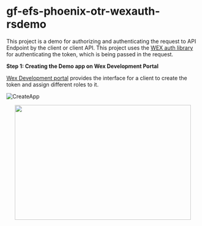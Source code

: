 # gf-efs-phoenix-otr-wexauth-rsdemo
This project is a demo for authorizing and authenticating the request to API Endpoint by the client or client API. This project uses the [WEX auth library](https://github.com/wexinc/gf-efs-phoenix-otr-wexauth) for authenticating the token, which is being passed in the request.

<b>Step 1: Creating the Demo app on Wex Development Portal</b>

[Wex Development portal](https://portal.wexapps.com/) provides the interface for a client to create the token and assign different roles to it.

![CreateApp](https://user-images.githubusercontent.com/26616966/102420400-ac7f5580-3fc7-11eb-9b90-74adcb4e9a41.png)


<p align="center">
  <img width="460" height="300" src="![CreateApp](https://user-images.githubusercontent.com/26616966/102420400-ac7f5580-3fc7-11eb-9b90-74adcb4e9a41.png)">
</p>
